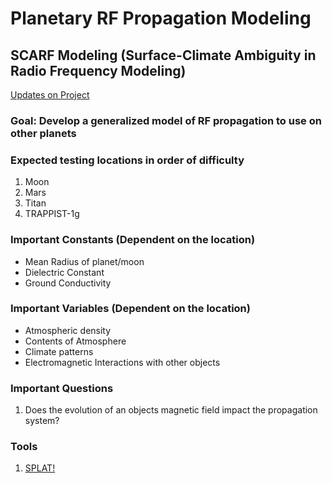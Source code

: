 # Planetary RF Propagation Modeling
## SCARF Modeling (Surface-Climate Ambiguity in Radio Frequency Modeling)

[Updates on Project](https://www.researchgate.net/project/Planetary-RF-Propagation-Modeling)

### Goal: Develop a generalized model of RF propagation to use on other planets

### Expected testing locations in order of difficulty
1. Moon
2. Mars
3. Titan
4. TRAPPIST-1g

### Important Constants (Dependent on the location)
* Mean Radius of planet/moon
* Dielectric Constant
* Ground Conductivity

### Important Variables (Dependent on the location)
* Atmospheric density
* Contents of Atmosphere
* Climate patterns
* Electromagnetic Interactions with other objects

### Important Questions
1. Does the evolution of an objects magnetic field impact the propagation system?

### Tools
1. [SPLAT!](https://www.qsl.net/kd2bd/splat.html)

### 
